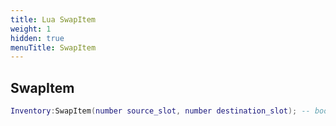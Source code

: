 ```yaml
---
title: Lua SwapItem
weight: 1
hidden: true
menuTitle: SwapItem
---
```

## SwapItem
```lua
Inventory:SwapItem(number source_slot, number destination_slot); -- bool
```